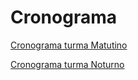 # Cronograma

[Cronograma turma Matutino](cg_cronograma_mat.pdf "Cronograma turma Matutino")  

[Cronograma turma Noturno](cg_cronograma_not.pdf "Cronograma turma Noturno")  
